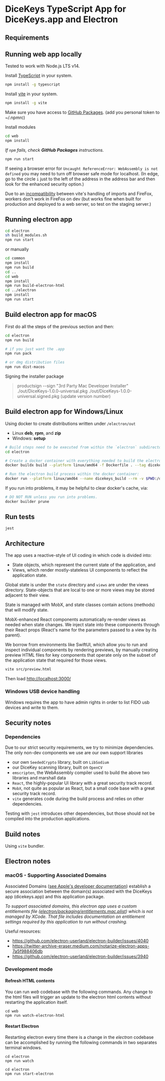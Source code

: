 # DiceKeys TypeScript App for DiceKeys.app and Electron

## Requirements

## Running web app locally
Tested to work with Node.js LTS v14.

Install [TypeScript](https://www.typescriptlang.org/download) in your system.
```bash
npm install -g typescript
```

Install [vite](https://vitejs.dev/) in your system.
```bash
npm install -g vite
```

Make sure you have access to [GitHub Packages](https://docs.github.com/en/packages/working-with-a-github-packages-registry/working-with-the-npm-registry#authenticating-with-a-personal-access-token).
(add you personal token to ~/.npmrc)

Install modules
```bash
cd web
npm install
```
_If `npm` fails, check **GitHub Packages** instructions._

```bash
npm run start
```

If seeing a browser error for `Uncaught ReferenceError: WebAssembly is not defined` you may need to turn off browser safe mode for localhost.  (In edge, go to the circle `i` just to the left of the address in the address bar and then look for the enhanced security option.)

Due to an [incompatibility](https://github.com/vitejs/vite/issues/4586) between vite's handling of imports and FireFox, workers don't work in FireFox on dev (but works fine when built for production and deployed to a web server, so test on the staging server.)

## Running electron app

```bash
cd electron
sh build_modules.sh
npm run start
```
or manually
```bash
cd common
npm install
npm run build
cd ..
cd web
npm install
npm run build-electron-html
cd ../electron
npm install
npm run start
```
## Build electron app for macOS

First do all the steps of the previous section and then:
```bash
cd electron
npm run build

# if you just want the .app 
npm run pack

# or dmg distribution files
npm run dist-macos
```

Signing the installer package
> productsign --sign "3rd Party Mac Developer Installer" ./out/DiceKeys-1.0.0-universal.pkg ./out/DiceKeys-1.0.0-universal.signed.pkg
(update version number)

## Build electron app for Windows/Linux

Using docker to create distributions written under `/electron/out`
  - Linux **deb**, **rpm**, and **zip**
  - Windows: **setup**

```bash
# Build steps need to be executed from within the `electron` subdirectory.
cd electron

# Create a docker container with everything needed to build the electron app
docker buildx build --platform linux/amd64 -f Dockerfile . --tag dicekeys_build

# Run the electron build process within the docker container:
docker run --platform linux/amd64 --name dicekeys_build --rm -v $PWD:/dicekeys dicekeys_build
```

If you run into problems, it may be helpful to clear docker's cache, via:
```bash
# DO NOT RUN unless you run into problems.
docker builder prune
```

## Run tests
```bash
jest
```

## Architecture

The app uses a reactive-style of UI coding in which code is divided into:
  - State objects, which represent the current state of the application, and
  - Views, which render mostly-stateless UI components to reflect the application state.

Global state is under the `state` directory and `views` are under the views directory.
State-objects that are local to one or more views may be stored adjacent to their view.

State is managed with MobX, and state classes contain actions (methods) that will modify state.

MobX-enhanced React components automatically re-render views as needed when state changes.
We inject state into these components through their React props (React's name for the parameters passed to a view by its parent).

We borrow from environments like SwiftUI, which allow you to run and inspect individual components by rendering previews, by manually
creating preview HTML files for key components that operate only on the subset of the application state that required for those views.

```bash
vite src/preview.html
```
Then load [http://localhost:3000/](http://localhost:3000/)


### Windows USB device handling
Windows requires the app to have admin rights in order to list FIDO usb devices and write to them.

## Security notes

### Dependencies

Due to our strict security requirements, we try to minimize dependencies.  The only non-dev components we use are our own support libraries
  - our own `SeededCrypto` library, built on `LibSodium`
  - our DiceKey scanning library, built on `OpenCV`
  - `emscripten`, the WebAssembly compiler used to build the above two libraries and marshall data
  - `React`, the highly-popular UI library with a great security track record.
  - `MobX`, not quite as popular as React, but a small code base with a great security track record.
  - `vite` generates code during the build process and relies on other dependencies.
  
Testing with `jest` introduces other dependencies, but those should not be compiled into the production applications.


## Build notes

Using `vite` bundler.

## Electron notes

### macOS - Supporting Associated Domains
Associated Domains ([see Apple's developer documentation](https://developer.apple.com/documentation/xcode/supporting-associated-domains)) establish a secure association between the domain(s) associated with the DiceKeys app (dicekeys.app) and this application package.

_To support associated domains, this electron app uses a custom entitlements file ([electron/packaging/entitlements.mac.plist](./electron/packaging/entitlements.mac.plist)) which is not managed by XCode.  That file includes documentation on entitlement settings required by this application to run without crashing._

Useful resources:
- https://github.com/electron-userland/electron-builder/issues/4040
- https://twitter-archive-eraser.medium.com/notarize-electron-apps-7a5f988406db
- https://github.com/electron-userland/electron-builder/issues/3940

### Development mode
#### Refresh HTML contents

You can run _web_ codebase with the following commands. Any change to the html files will trigger an update to the electron html contents without restarting the application itself.
```
cd web
npm run watch-electron-html
```

#### Restart Electron
Restarting electron every time there is a change in the _electron_ codebase can be accomplished by running the following commands in two separates terminal windows.
```
cd electron
npm run watch
```

```
cd electron
npm run start-electron
```
